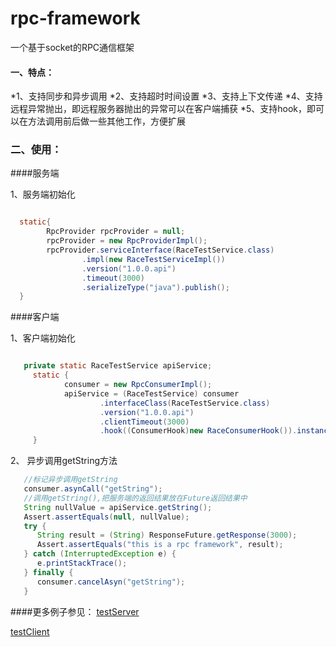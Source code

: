 # rpc-framework
一个基于socket的RPC通信框架

####  一、特点：
  *1、支持同步和异步调用
  *2、支持超时时间设置
  *3、支持上下文传递
  *4、支持远程异常抛出，即远程服务器抛出的异常可以在客户端捕获
  *5、支持hook，即可以在方法调用前后做一些其他工作，方便扩展
  
  
### 二、使用：


####服务端

  1、服务端初始化
  
```java

  static{
		RpcProvider rpcProvider = null;
		rpcProvider = new RpcProviderImpl();
		rpcProvider.serviceInterface(RaceTestService.class)
	            .impl(new RaceTestServiceImpl())
	            .version("1.0.0.api")
	            .timeout(3000)
	            .serializeType("java").publish();  
  }
```


####客户端

  1、客户端初始化
```java  

   private static RaceTestService apiService;
	 static {
	        consumer = new RpcConsumerImpl();
	        apiService = (RaceTestService) consumer
	                .interfaceClass(RaceTestService.class)
	                .version("1.0.0.api")
	                .clientTimeout(3000)
	                .hook((ConsumerHook)new RaceConsumerHook()).instance();
	 }
```
  2、  异步调用getString方法
```java
   //标记异步调用getString
   consumer.asynCall("getString");
   //调用getString(),把服务端的返回结果放在Future返回结果中
   String nullValue = apiService.getString();
   Assert.assertEquals(null, nullValue);
   try {
      String result = (String) ResponseFuture.getResponse(3000);
      Assert.assertEquals("this is a rpc framework", result);
   } catch (InterruptedException e) {
      e.printStackTrace();
   } finally {
      consumer.cancelAsyn("getString");
   }
```
####更多例子参见：
  [testServer](https://github.com/buptmiao/rpc-framework/blob/master/src/com/alibaba/middleware/race/rpc/api/TestProvider.java "testProvider")
  
  
  [testClient](https://github.com/buptmiao/rpc-framework/blob/master/src/com/alibaba/middleware/race/rpc/api/TestClient.java "testClient")
  
  
  
